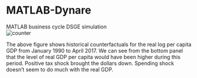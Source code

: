 # MATLAB-Dynare
MATLAB business cycle DSGE simulation <br/>
![counter](https://user-images.githubusercontent.com/61847185/187025939-1c144992-ad26-4790-89d5-bf9326478dc5.jpg)

The above figure shows historical counterfactuals for the real log per capita GDP from January 1990 to April 2017. We can see from the bottom panel that the level of real GDP per capita would have been higher during this period. Positive tax shock brought the dollars down. Spending shock doesn’t seem to do much with the real GDP. 

